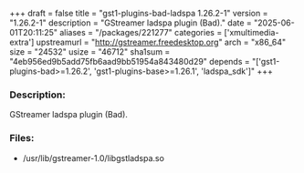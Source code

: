 +++
draft = false
title = "gst1-plugins-bad-ladspa 1.26.2-1"
version = "1.26.2-1"
description = "GStreamer ladspa plugin (Bad)."
date = "2025-06-01T20:11:25"
aliases = "/packages/221277"
categories = ['xmultimedia-extra']
upstreamurl = "http://gstreamer.freedesktop.org"
arch = "x86_64"
size = "24532"
usize = "46712"
sha1sum = "4eb956ed9b5add75fb6aad9bb51954a843480d29"
depends = "['gst1-plugins-bad>=1.26.2', 'gst1-plugins-base>=1.26.1', 'ladspa_sdk']"
+++
### Description: 
GStreamer ladspa plugin (Bad).

### Files: 
* /usr/lib/gstreamer-1.0/libgstladspa.so
